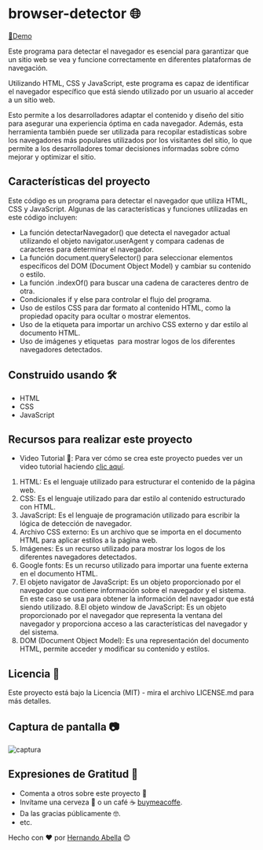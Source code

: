 # browser-detector 🌐

[🔗Demo](https://hernandoabella.github.io/detectar-navegador/)

Este programa para detectar el navegador es esencial para garantizar que un sitio web se vea y funcione correctamente en diferentes plataformas de navegación.

Utilizando HTML, CSS y JavaScript, este programa es capaz de identificar el navegador específico que está siendo utilizado por un usuario al acceder a un sitio web.

Esto permite a los desarrolladores adaptar el contenido y diseño del sitio para asegurar una experiencia óptima en cada navegador. Además, esta herramienta también puede ser utilizada para recopilar estadísticas sobre los navegadores más populares utilizados por los visitantes del sitio, lo que permite a los desarrolladores tomar decisiones informadas sobre cómo mejorar y optimizar el sitio.

## Características del proyecto

Este código es un programa para detectar el navegador que utiliza HTML, CSS y JavaScript. Algunas de las características y funciones utilizadas en este código incluyen:

- La función detectarNavegador() que detecta el navegador actual utilizando el objeto navigator.userAgent y compara cadenas de caracteres para determinar el navegador.
- La función document.querySelector() para seleccionar elementos específicos del DOM (Document Object Model) y cambiar su contenido o estilo.
- La función .indexOf() para buscar una cadena de caracteres dentro de otra.
- Condicionales if y else para controlar el flujo del programa.
- Uso de estilos CSS para dar formato al contenido HTML, como la propiedad opacity para ocultar o mostrar elementos.
- Uso de la etiqueta <link> para importar un archivo CSS externo y dar estilo al documento HTML.
- Uso de imágenes y etiquetas <img> para mostrar logos de los diferentes navegadores detectados.

## Construido usando 🛠️
- HTML
- CSS
- JavaScript

## Recursos para realizar este proyecto
- Video Tutorial 📼: Para ver cómo se crea este proyecto puedes ver un video tutorial haciendo [clic aquí](https://www.youtube.com/watch?v=OMaVvompMGc).

1. HTML: Es el lenguaje utilizado para estructurar el contenido de la página web.
2. CSS: Es el lenguaje utilizado para dar estilo al contenido estructurado con HTML.
3. JavaScript: Es el lenguaje de programación utilizado para escribir la lógica de detección de navegador.
4. Archivo CSS externo: Es un archivo que se importa en el documento HTML para aplicar estilos a la página web.
5. Imágenes: Es un recurso utilizado para mostrar los logos de los diferentes navegadores detectados.
6. Google fonts: Es un recurso utilizado para importar una fuente externa en el documento HTML.
7. El objeto navigator de JavaScript: Es un objeto proporcionado por el navegador que contiene información sobre el navegador y el sistema. En este caso se usa para obtener la información del navegador que está siendo utilizado.
8.El objeto window de JavaScript: Es un objeto proporcionado por el navegador que representa la ventana del navegador y proporciona acceso a las características del navegador y del sistema.
9. DOM (Document Object Model): Es una representación del documento HTML, permite acceder y modificar su contenido y estilos.

## Licencia 📄
Este proyecto está bajo la Licencia (MIT) - mira el archivo LICENSE.md para más detalles.

## Captura de pantalla 📷
![captura](https://raw.githubusercontent.com/hernandoabella/detectar-navegador/main/images/Detectar-Navegador-%F0%9F%8C%90.png)

## Expresiones de Gratitud 🎁
- Comenta a otros sobre este proyecto 📢
- Invítame una cerveza 🍺 o un café ☕ [buymeacoffe](https://buymeacoffee.com/hernandoabella).
- Da las gracias públicamente 🤓.
- etc.

Hecho con ❤️ por [Hernando Abella](https://github.com/hernandoabella) 😊
